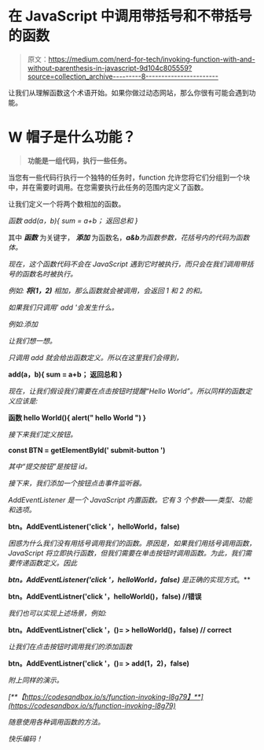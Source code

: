 # 在 JavaScript 中调用带括号和不带括号的函数

> 原文：<https://medium.com/nerd-for-tech/invoking-function-with-and-without-parenthesis-in-javascript-9d104c805559?source=collection_archive---------8----------------------->

让我们从理解函数这个术语开始。如果你做过动态网站，那么你很有可能会遇到功能。

# **W** 帽子是什么功能？

> **功能是一组代码，执行一些任务。**

当您有一些代码行执行一个独特的任务时，function 允许您将它们分组到一个块中，并在需要时调用。在您需要执行此任务的范围内定义了函数。

让我们定义一个将两个数相加的函数。

*函数 add(a，b){
sum = a+b；
返回总和
}*

其中 ***函数*** 为关键字， ***添加*** 为函数名，****a&b***为函数参数，花括号内的代码为函数体。*

*现在，这个函数代码不会在 JavaScript 遇到它时被执行，而只会在我们调用带括号的函数名时被执行。*

**例如:* ***将(1，2)*** 相加，那么函数就会被调用，会返回 1 和 2 的和。*

*如果我们只调用' add '会发生什么。*

*例如:添加*

*让我们想一想。*

*只调用 add 就会给出函数定义。所以在这里我们会得到，*

**add(a，b){
sum = a+b；
返回总和
}**

*现在，让我们假设我们需要在点击按钮时提醒“Hello World”。所以同样的函数定义应该是:*

**函数 hello World(){
alert(" hello World ")
}**

*接下来我们定义按钮。*

**const BTN = getElementById(' submit-button ')**

*其中“提交按钮”是按钮 id。*

*接下来，我们添加一个按钮点击事件监听器。*

*AddEventListener 是一个 JavaScript 内置函数。它有 3 个参数——类型、功能和选项。*

**btn。AddEventListener('click '，helloWorld，false)**

*困惑为什么我们没有用括号调用我们的函数。原因是，如果我们用括号调用函数，JavaScript 将立即执行函数，但我们需要在单击按钮时调用函数。为此，我们需要传递函数定义。因此*

****btn。AddEventListener('click '，helloWorld，false)*** 是正确的实现方式*。**

**btn。AddEventListner('click '，helloWorld()，false) //错误**

*我们也可以实现上述场景，例如:*

**btn。AddEventListner('click '，()= > helloWorld()，false) // correct**

*让我们在点击按钮时调用我们的添加函数*

**btn。AddEventListner('click '，()= > add(1，2)，false)**

*附上同样的演示。*

*[**【https://codesandbox.io/s/function-invoking-l8g79】**](https://codesandbox.io/s/function-invoking-l8g79)*

*随意使用各种调用函数的方法。*

*快乐编码！*